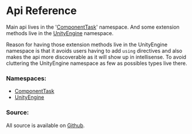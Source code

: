 # Api Reference


Main api lives in the '[ComponentTask](ComponentTask.html)' namespace. And some extension methods
live in the [UnityEngine](UnityEngine.html) namespace.

Reason for having those extension methods live in the UnityEngine namespace is that it avoids users
having to add `using` directives and also makes the api more discoverable as it will show up in
intellisense. To avoid cluttering the UnityEngine namespace as few as possibles types live there.

### Namespaces:
* [ComponentTask](ComponentTask.html)
* [UnityEngine](UnityEngine.html)

### Source:
All source is available on [Github](https://github.com/BastianBlokland/componenttask-unity/).
